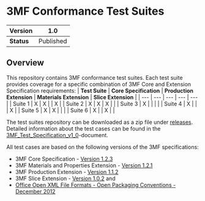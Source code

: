 # 3MF Conformance Test Suites
| **Version** | 1.0 |
| --- | --- |
| **Status** | Published |

## Overview

This repository contains 3MF conformance test suites. Each test suite provides coverage for a specific combination of 3MF Core and Extension Specification requirements: 
| **Test Suite** | **Core Specification** | **Production Extension** | **Materials Extension** | **Slice Extension** |
| --- | --- | --- | --- | --- |
| Suite 1 | X | X |   | X |
| Suite 2 | X | X | X |   |
| Suite 3 | X |   |   |   |
| Suite 4 | X |   |   | X |
| Suite 5 | X | X |   |   |
| Suite 6 | X |   | X |   |

The test suites repository can be downloaded as a zip file under [releases](../../releases).
Detailed information about the test cases can be found in the [3MF_Test_Specification_v1_0](test_specification/3MF_Test_Specification_v1_0.pdf)-document.

All test cases are based on the following versions of the 3MF specifications:
* 3MF Core Specification - [Version 1.2.3](https://github.com/3MFConsortium/spec_core/blob/1.2.3/3MF%20Core%20Specification.md)
* 3MF Materials and Properties Extension - [Version 1.2.1](https://github.com/3MFConsortium/spec_materials/blob/1.2.1/3MF%20Materials%20Extension.md)
* 3MF Production Extension - [Version 1.1.2](https://github.com/3MFConsortium/spec_production/blob/1.1.2/3MF%20Production%20Extension.md)
* 3MF Slice Extension - [Version 1.0.2](https://github.com/3MFConsortium/spec_slice/blob/1.0.2/3MF%20Slice%20Extension.md) and 
* [Office Open XML File Formats - Open Packaging Conventions - December 2012](https://www.ecma-international.org/news/TC45_current_work/Office%20Open%20XML%20Part%202%20-%20Open%20Packaging%20Conventions.pdf)



